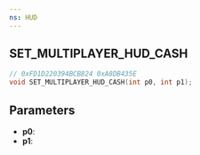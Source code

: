 ```yaml
---
ns: HUD
---
```

## SET_MULTIPLAYER_HUD_CASH

```c
// 0xFD1D220394BCB824 0xA8DB435E
void SET_MULTIPLAYER_HUD_CASH(int p0, int p1);
```


## Parameters
* **p0**: 
* **p1**: 

